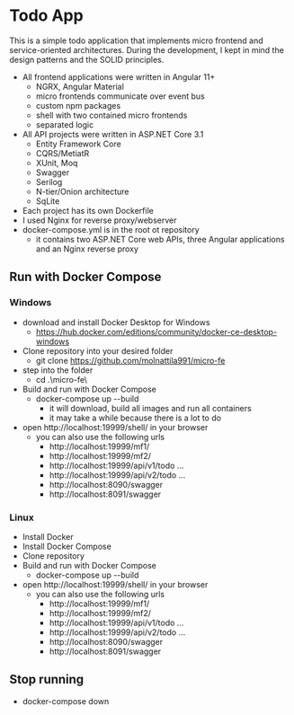 # Todo App
This is a simple todo application that implements micro frontend and service-oriented architectures. During the development, I kept in mind the design patterns and the SOLID principles.
- All frontend applications were written in Angular 11+
    - NGRX, Angular Material
    - micro frontends communicate over event bus
    - custom npm packages
    - shell with two contained micro frontends
    - separated logic
- All API projects were written in ASP.NET Core 3.1
    - Entity Framework Core
    - CQRS/MetiatR
    - XUnit, Moq
    - Swagger
    - Serilog
    - N-tier/Onion architecture
    - SqLite
- Each project has its own Dockerfile
- I used Nginx for reverse proxy/webserver
- docker-compose.yml is in the root ot repository
    - it contains two ASP.NET Core web APIs, three Angular applications and an Nginx reverse proxy

## Run with Docker Compose
### Windows
- download and install Docker Desktop for Windows 
    - https://hub.docker.com/editions/community/docker-ce-desktop-windows
- Clone repository into your desired folder
    - git clone https://github.com/molnattila991/micro-fe 
- step into the folder
    - cd .\micro-fe\
- Build and run with Docker Compose
    - docker-compose up --build
        - it will download, build all images and run all containers
        - it may take a while because there is a lot to do
- open http://localhost:19999/shell/ in your browser
    - you can also use the following urls
        - http://localhost:19999/mf1/
        - http://localhost:19999/mf2/
        - http://localhost:19999/api/v1/todo ...
        - http://localhost:19999/api/v2/todo ...
        - http://localhost:8090/swagger
        - http://localhost:8091/swagger
### Linux
- Install Docker
- Install Docker Compose
- Clone repository
- Build and run with Docker Compose
    - docker-compose up --build
- open http://localhost:19999/shell/ in your browser
    - you can also use the following urls
        - http://localhost:19999/mf1/
        - http://localhost:19999/mf2/
        - http://localhost:19999/api/v1/todo ...
        - http://localhost:19999/api/v2/todo ...
        - http://localhost:8090/swagger
        - http://localhost:8091/swagger

## Stop running
- docker-compose down
